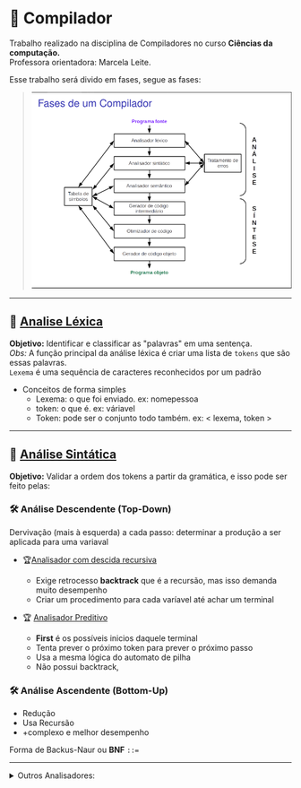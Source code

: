 # 🚀 Compilador
Trabalho realizado na disciplina de Compiladores no curso **Ciências da computação.**<br>
Professora orientadora: Marcela Leite.

Esse trabalho será divido em fases, segue as fases:

><img src="img/fases_compilador.png" width="500" text-align="center" height="350">

________

## 📌 [Analise Léxica](analisador_lexico)
**Objetivo:** Identificar e classificar as "palavras" em uma sentença.<br>
*Obs:* A função principal da análise léxica é criar uma lista de `tokens` que são essas palavras.<br>
`Lexema` é uma sequência de caracteres reconhecidos por um padrão<br>

* Conceitos de forma simples
  * Lexema: o que foi enviado. ex: nomepessoa
  * token: o que é. ex: váriavel
  * Token: pode ser o conjunto todo também. ex: < lexema, token >

___
## 📌 [Análise Sintática](analisador_sintatico)
**Objetivo:** Validar a ordem dos tokens a partir da gramática, e isso pode ser feito pelas:

### 🛠️ Análise Descendente (Top-Down)
Dervivação (mais à esquerda)
 a cada passo: determinar a produção a ser aplicada para uma variaval

* 🏆[Analisador com descida recursiva](analisador_sintatico/top_down/descida_recursiva_v2/)
  * Exige retrocesso **backtrack** que é a recursão, mas isso demanda muito desempenho
  * Criar um procedimento para cada varíavel até achar um terminal

* 🏆 [Analisador Preditivo](analisador_sintatico/top_down/analisador_preditivo/)
    * **First** é os possíveis inicios daquele terminal
    * Tenta prever o próximo token para prever o próximo passo
    * Usa a mesma lógica do automato de pilha
    * Não possui backtrack,

### 🛠️ Análise Ascendente (Bottom-Up)
  * Redução
  * Usa Recursão
  * +complexo e melhor desempenho

Forma de Backus-Naur ou **BNF** `::=`
___________
<details>

<summary> Outros Analisadores:</summary>
<br>
<br>

#### 📌 Análise Sintática

#### 📌 Análise Semântica

#### 📌 Gerador de código Intermediário

#### 📌 Otimizador de código

#### 📌 Gerador de código objeto


</details>


